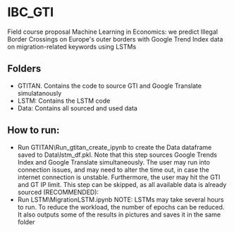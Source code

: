 # IBC_GTI
Field course proposal Machine Learning in Economics: we predict Illegal Border Crossings on Europe's outer borders with Google Trend Index data on migration-related keywords using LSTMs

## Folders
 - GTITAN. Contains the code to source GTI and Google Translate simulatanously
 - LSTM: Contains the LSTM code
 - Data: Contains all sourced and used data

## How to run: 
- Run GTITAN\Run_gtitan_create_ipynb to create the Data dataframe saved to Data\lstm_df.pkl. Note that this step sources Google Trends Index and Google Translate simultaneously. The user may run into connection issues, and may need to alter the time out, in case the internet connection is unstable. Furthermore, the user may hit the GTI and GT IP limit. This step can be skipped, as all available data is already sourced (RECOMMENDED):
- Run LSTM\MigrationLSTM.ipynb NOTE: LSTMs may take several hours to run. To reduce the workload, the number of epochs can be reduced. It also outputs some of the results in pictures and saves it in the same folder
